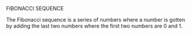 FIBONACCI SEQUENCE 

The Fibonacci sequence is a series of numbers where a number is gotten by adding the last two numbers where the first two  numbers are 0 and 1.

